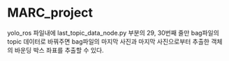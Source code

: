 # MARC_project
yolo_ros 파일내에 last_topic_data_node.py 부분의 29, 30번째 줄만 bag파일의 topic 데이터로 바꿔주면 bag파일의 마지막 사진과 마지막 사진으로부터 추출한 객체의 바운딩 박스 좌표를 추출할 수 있다.

